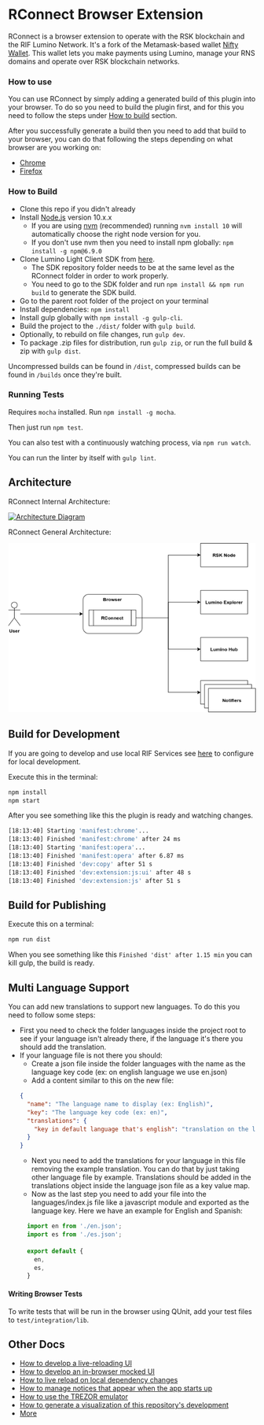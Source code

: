 # RConnect Browser Extension

RConnect is a browser extension to operate with the RSK blockchain and the RIF Lumino Network. 
It's a fork of the Metamask-based wallet [Nifty Wallet](https://github.com/poanetwork/nifty-wallet).
This wallet lets you make payments using Lumino, manage your RNS domains and operate over RSK blockchain networks.

### How to use
You can use RConnect by simply adding a generated build of this plugin into your
browser. To do so you need to build the plugin first, and for this you need to follow the 
steps under [How to build](#how-to-build) section.

After you successfully generate a build then you need to add that build to your browser,
you can do that following the steps depending on what browser are you working on:

* [Chrome](docs/add-to-chrome.md)
* [Firefox](docs/add-to-firefox.md)

### How to Build

 - Clone this repo if you didn't already
 - Install [Node.js](https://nodejs.org/en/) version 10.x.x
   - If you are using [nvm](https://github.com/nvm-sh/nvm#installation) (recommended) running `nvm install 10` will automatically choose the right node version for you.
   - If you don't use nvm then you need to install npm globally: ```npm install -g npm@6.9.0```
 - Clone Lumino Light Client SDK from [here](https://github.com/rsksmart/lumino-light-client-sdk.git).
   - The SDK repository folder needs to be at the same level as the RConnect folder in order to work properly.
   - You need to go to the SDK folder and run `npm install && npm run build` to generate the SDK build.
 - Go to the parent root folder of the project on your terminal
 - Install dependencies: ```npm install```
 - Install gulp globally with `npm install -g gulp-cli`.
 - Build the project to the `./dist/` folder with `gulp build`.
 - Optionally, to rebuild on file changes, run `gulp dev`.
 - To package .zip files for distribution, run `gulp zip`, or run the full build & zip with `gulp dist`.

 Uncompressed builds can be found in `/dist`, compressed builds can be found in `/builds` once they're built.

### Running Tests

Requires `mocha` installed. Run `npm install -g mocha`.

Then just run `npm test`.

You can also test with a continuously watching process, via `npm run watch`.

You can run the linter by itself with `gulp lint`.

## Architecture
RConnect Internal Architecture:

[![Architecture Diagram](./docs/architecture.png)][1]

RConnect General Architecture:

![General Diagram](./docs/general-rconnect-architecture.png)


## Build for Development

If you are going to develop and use local RIF Services see [here](./docs/configuration.md) to configure for local development.

Execute this in the terminal:
```bash
npm install
npm start
```
After you see something like this the plugin is ready and watching changes.
```bash
[18:13:40] Starting 'manifest:chrome'...
[18:13:40] Finished 'manifest:chrome' after 24 ms
[18:13:40] Starting 'manifest:opera'...
[18:13:40] Finished 'manifest:opera' after 6.87 ms
[18:13:40] Finished 'dev:copy' after 51 s
[18:13:40] Finished 'dev:extension:js:ui' after 48 s
[18:13:40] Finished 'dev:extension:js' after 51 s
```

## Build for Publishing

Execute this on a terminal:
```bash
npm run dist
```
When you see something like this `Finished 'dist' after 1.15 min` you can kill gulp, the build is ready.

## Multi Language Support
You can add new translations to support new languages. To do this you need to follow some
steps:

- First you need to check the folder languages inside the project root to see if your 
language isn't already there, if the language it's there you should add the translation.
- If your language file is not there you should:
    - Create a json file inside the folder languages with the name as the language 
    key code (ex: on english language we use en.json)
    - Add a content similar to this on the new file:
    ```json
    {
      "name": "The language name to display (ex: English)",
      "key": "The language key code (ex: en)",
      "translations": {
        "key in default language that's english": "translation on the language that we want"
      }
    }
    ```
    - Next you need to add the translations for your language in this file removing the example translation. 
    You can do that by just taking other language file by example. Translations should be 
    added in the translations object inside the language json file as a key value map.
    - Now as the last step you need to add your file into the languages/index.js file like a
    javascript module and exported as the language key. Here we have an example for English and Spanish:
    ```javascript
      import en from './en.json';
      import es from './es.json';
      
      export default {
        en,
        es,
      }
    ```
    
#### Writing Browser Tests

To write tests that will be run in the browser using QUnit, add your test files to `test/integration/lib`.

## Other Docs

- [How to develop a live-reloading UI](./docs/ui-dev-mode.md)
- [How to develop an in-browser mocked UI](./docs/ui-mock-mode.md)
- [How to live reload on local dependency changes](./docs/developing-on-deps.md)
- [How to manage notices that appear when the app starts up](./docs/notices.md)
- [How to use the TREZOR emulator](./docs/trezor-emulator.md)
- [How to generate a visualization of this repository's development](./docs/development-visualization.md)
- [More](docs)

[1]: http://www.nomnoml.com/#view/%5B%3Cactor%3Euser%5D%0A%0A%5Bmetamask-ui%7C%0A%20%20%20%5Btools%7C%0A%20%20%20%20%20react%0A%20%20%20%20%20redux%0A%20%20%20%20%20thunk%0A%20%20%20%20%20ethUtils%0A%20%20%20%20%20jazzicon%0A%20%20%20%5D%0A%20%20%20%5Bcomponents%7C%0A%20%20%20%20%20app%0A%20%20%20%20%20account-detail%0A%20%20%20%20%20accounts%0A%20%20%20%20%20locked-screen%0A%20%20%20%20%20restore-vault%0A%20%20%20%20%20identicon%0A%20%20%20%20%20config%0A%20%20%20%20%20info%0A%20%20%20%5D%0A%20%20%20%5Breducers%7C%0A%20%20%20%20%20app%0A%20%20%20%20%20metamask%0A%20%20%20%20%20identities%0A%20%20%20%5D%0A%20%20%20%5Bactions%7C%0A%20%20%20%20%20%5BaccountManager%5D%0A%20%20%20%5D%0A%20%20%20%5Bcomponents%5D%3A-%3E%5Bactions%5D%0A%20%20%20%5Bactions%5D%3A-%3E%5Breducers%5D%0A%20%20%20%5Breducers%5D%3A-%3E%5Bcomponents%5D%0A%5D%0A%0A%5Bweb%20dapp%7C%0A%20%20%5Bui%20code%5D%0A%20%20%5Bweb3%5D%0A%20%20%5Bmetamask-inpage%5D%0A%20%20%0A%20%20%5B%3Cactor%3Eui%20developer%5D%0A%20%20%5Bui%20developer%5D-%3E%5Bui%20code%5D%0A%20%20%5Bui%20code%5D%3C-%3E%5Bweb3%5D%0A%20%20%5Bweb3%5D%3C-%3E%5Bmetamask-inpage%5D%0A%5D%0A%0A%5Bmetamask-background%7C%0A%20%20%5Bprovider-engine%5D%0A%20%20%5Bhooked%20wallet%20subprovider%5D%0A%20%20%5Bid%20store%5D%0A%20%20%0A%20%20%5Bprovider-engine%5D%3C-%3E%5Bhooked%20wallet%20subprovider%5D%0A%20%20%5Bhooked%20wallet%20subprovider%5D%3C-%3E%5Bid%20store%5D%0A%20%20%5Bconfig%20manager%7C%0A%20%20%20%20%5Brpc%20configuration%5D%0A%20%20%20%20%5Bencrypted%20keys%5D%0A%20%20%20%20%5Bwallet%20nicknames%5D%0A%20%20%5D%0A%20%20%0A%20%20%5Bprovider-engine%5D%3C-%5Bconfig%20manager%5D%0A%20%20%5Bid%20store%5D%3C-%3E%5Bconfig%20manager%5D%0A%5D%0A%0A%5Buser%5D%3C-%3E%5Bmetamask-ui%5D%0A%0A%5Buser%5D%3C%3A--%3A%3E%5Bweb%20dapp%5D%0A%0A%5Bmetamask-contentscript%7C%0A%20%20%5Bplugin%20restart%20detector%5D%0A%20%20%5Brpc%20passthrough%5D%0A%5D%0A%0A%5Brpc%20%7C%0A%20%20%5Bethereum%20blockchain%20%7C%0A%20%20%20%20%5Bcontracts%5D%0A%20%20%20%20%5Baccounts%5D%0A%20%20%5D%0A%5D%0A%0A%5Bweb%20dapp%5D%3C%3A--%3A%3E%5Bmetamask-contentscript%5D%0A%5Bmetamask-contentscript%5D%3C-%3E%5Bmetamask-background%5D%0A%5Bmetamask-background%5D%3C-%3E%5Bmetamask-ui%5D%0A%5Bmetamask-background%5D%3C-%3E%5Brpc%5D%0A
